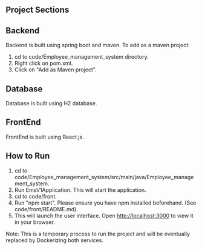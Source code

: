 ## Project Sections

## Backend

Backend is built using spring boot and maven. To add as a maven project: 

1) cd to code/Employee_management_system directory. 
2) Right click on pom.xml.
3) Click on "Add as Maven project". 

## Database

Database is built using H2 database. 

## FrontEnd

FrontEnd is built using React.js.

## How to Run

1) cd to code/Employee_management_system/src/main/java/Employee_management_system. 
2) Run EmsV1Application. This will start the application. 
3) cd to code/front. 
4) Run "npm start". Please ensure you have npm installed beforehand. (See code/front/README.md). 
5) This will launch the user interface. Open [http://localhost:3000](http://localhost:3000) to view it in your browser.

Note: This is a temporary process to run the project and will be eventually replaced by Dockerizing both services.  

